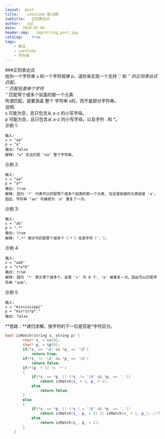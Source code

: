```yaml
---
layout:  post
title:    LeetCode-第10题
subtitle:   正则表达式
author:   zql
date:   2020-07-05
header-img:   img/string_post.jpg
catalog:    true
tags:
    - 算法
    - LeetCode
    - 字符串
---
```


###正则表达式  
给你一个字符串 s 和一个字符规律 p，请你来实现一个支持 '.' 和 '*' 的正则表达式匹配。  
'.' 匹配任意单个字符  
'*' 匹配零个或多个前面的那一个元素    
所谓匹配，是要涵盖 整个 字符串 s的，而不是部分字符串。  
说明:  
s 可能为空，且只包含从 a-z 的小写字母。  
p 可能为空，且只包含从 a-z 的小写字母，以及字符 . 和 *。  
示例 1:
```
输入:
s = "aa"
p = "a"
输出: false
解释: "a" 无法匹配 "aa" 整个字符串。
```
示例 2:
```
输入:
s = "aa"
p = "a*"
输出: true
解释: 因为 '*' 代表可以匹配零个或多个前面的那一个元素, 在这里前面的元素就是 'a'。因此，字符串 "aa" 可被视为 'a' 重复了一次。
```
示例 3:
```
输入:
s = "ab"
p = ".*"
输出: true
解释: ".*" 表示可匹配零个或多个（'*'）任意字符（'.'）。
```
示例 4:
```
输入:
s = "aab"
p = "c*a*b"
输出: true
解释: 因为 '*' 表示零个或多个，这里 'c' 为 0 个, 'a' 被重复一次。因此可以匹配字符串 "aab"。
```
示例 5:
```
输入:
s = "mississippi"
p = "mis*is*p*."
输出: false
```
**思路：**递归求解，按字符的下一位是否是*字符区分。  
```c++
bool isMatch(string s, string p) {
        char* s_ = &s[0];
        char* p_ = &p[0];
        if(*s_ == '\0' && *p_ == '\0')
            return true;
        if(*s_ != '\0' && *p_ == '\0')
            return false;
        if(*(p_ + 1) != '*')
        {
            if(*s_ == *p_ || (*s_ != '\0' && *p_ == '.'))
                return isMatch(s_ + 1, p_ + 1);
            else
                return false;
        }
        else
        {
            if(*s_ == *p_ || (*s_! = '\0' && *p_ == '.'))
                return isMatch(s_, p_ + 2) || isMatch(s_ + 1, p_); //不用*进行匹配或用*进行匹配（可保留*用于下一次匹配）
            else
                return isMatch(s_, p_ + 2);
        }
    }
```
